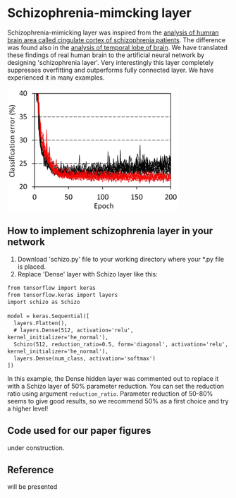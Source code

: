 # Schizophrenia-mimcking layer
Schizophrenia-mimicking layer was inspired from the [analysis of humran brain area called cingulate cortex of schizophrenia patients](https://www.nature.com/articles/s41398-019-0427-4). The difference was found also in the [analysis of temporal lobe of brain](https://arxiv.org/abs/2007.00212). We have translated these findings of real human brain to the artificial neural network by designing 'schizophrenia layer'. Very interestingly this layer completely suppresses overfitting and outperforms fully connected layer. We have experienced it in many examples.<BR><BR>
![training example](pics/CIFAR_CNN_ConcurrTraj200913.png)

## How to implement schizophrenia layer in your network
1. Download 'schizo.py' file to your working directory where your *.py file is placed.
2. Replace 'Dense' layer with Schizo layer like this: 
```
from tensorflow import keras
from tensorflow.keras import layers
import schizo as Schizo

model = keras.Sequential([
  layers.Flatten(),
  # layers.Dense(512, activation='relu', kernel_initializer='he_normal'),
  Schizo(512, reduction_ratio=0.5, form='diagonal', activation='relu', kernel_initializer='he_normal'),
  layers.Dense(num_class, activation='softmax')
])
```
In this example, the Dense hidden layer was commented out to replace it with a Schizo layer of 50% parameter reduction. You can set the reduction ratio using argument `reduction_ratio`. Parameter reduction of 50-80% seems to give good results, so we recommend 50% as a first choice and try a higher level! 

## Code used for our paper figures
under construction.

## Reference
will be presented
